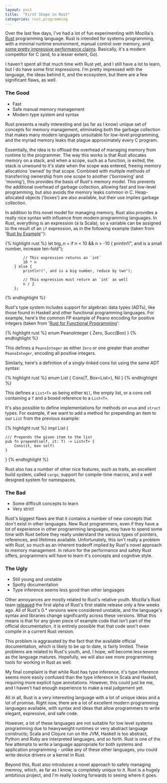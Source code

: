 ```yaml
---
layout: post
title:  "First Steps in Rust"
categories: rust,programming
---
```


Over the last few days, I've had a lot of fun experimenting with Mozilla's [Rust](http://www.rust-lang.org) programming language. Rust is intended for systems programming, with a minimal runtime environment, manual control over memory, and [some pretty impressive performance claims](http://benchmarksgame.alioth.debian.org/u64q/benchmark.php?test=all&lang=rust&lang2=gpp&data=u64q). Basically, it's a modern competitor for C (and, to a lesser extent, Go).

I haven't spent all that much time with Rust yet, and I still have a lot to learn, but I do have some first impressions. I'm pretty impressed with the language, the ideas behind it, and the ecosystem, but there are a few significant flaws, as well.

### The Good

+ Fast
+ Safe manual memory management
+ Modern type system and syntax

Rust presents a really interesting and (as far as I know) unique set of concepts for memory management, eliminating both the garbage collection that makes many modern languages unsuitable for low-level programming, and the myriad memory leaks that plague approximately every C program.

Essentially, the idea is to offload the overhead of managing memory from runtime to the programmer. The way this works is that Rust allocates memory on a stack, and when a scope, such as a function, is exited, the stack is unwound to it's state when the scope was entered, freeing memory allocations 'owned' by that scope. Combined with multiple methods of transferring ownership from one scope to another ('borrowing' and 'moving'), this provides the basis of Rust's memory model. This prevents the additional overhead of garbage collection, allowing fast and low-level programming, but also avoids the memory leaks common in C. Heap-allocated objects ('boxes') are also available, but their use implies garbage collection.

In addition to this novel model for managing memory, Rust also provides a really nice syntax with influence from modern programming languages. In Rust, everything is an expression (a la Scala), so a variable can be assigned to the result of an `if` expression, as in the following example (taken from '[Rust by Example](http://rustbyexample.com/if-else.html)''):

{% highlight rust %}
    let big_n =
        if n < 10 && n > -10 {
            println!(", and is a small number, increase ten-fold");

            // This expression returns an `int`
            10 * n
        } else {
            println!(", and is a big number, reduce by two");

            // This expression must return an `int` as well
            n / 2
        };
{% endhighlight %}

Rust's type system includes support for algebraic data types (ADTs), like those found in Haskell and other functional programming languages. For example, here's the common FP example of Peano encoding for positive integers (taken from '[Rust for Functional Programming](http://science.raphael.poss.name/rust-for-functional-programmers.html)':

{% highlight rust %}
enum PeanoInteger {
   Zero,
   Succ(Box<PeanoInteger>)
}
{% endhighlight %}

This defines a `PeanoInteger` as either `Zero` or one greater than another `PeanoInteger`, encoding all positive integers.

Similarly, here's a definition of a singly-linked cons list using the same ADT syntax:

{% highlight rust %}
enum List<T> {
    Cons(T, Box<List<T>>),
    Nil
}
{% endhighlight %}

This defines a `List<T>` as being either `Nil`, the empty list, or a cons cell containing a `T` and a boxed reference to a `List<T>`. 

It's also possible to define implementations for methods on `enum` and `struct` types. For example, if we want to add a method for prepending an item to our `List` from the previous example:

{% highlight rust %}
impl<T> List<T> {

    /// Prepends the given item to the list
    pub fn prepend(self, it: T) -> List<T> {
        Cons(it, box self)
    }

}
{% endhighlight %}

Rust also has a number of other nice features, such as traits, an excellent build system, called `cargo`, support for compile-time macros, and a well designed system for namespaces.


### The Bad

+ Some difficult concepts to learn
+ Very strict

Rust's biggest flaws are that it contains a number of new concepts that don't exist in other languages. New Rust programmers, even if they have a lot of experience in other programming languages, may have to spend some time with Rust before they really understand the various types of pointers, references, and lifetimes available. Unfortunately, this isn't really a problem with Rust, so much as an inherent tradeoff implied by Rust's novel approach to memory management. In return for the performance and safety Rust offers, programmers will have to learn it's concepts and cognitive style.

### The Ugly

+ Still young and unstable
+ Spotty documentation
+ Type inference seems less good than other languages

Other annoyances are mostly related to Rust's relative youth. Mozilla's Rust team [released](http://blog.rust-lang.org/2015/01/09/Rust-1.0-alpha.html) the first alpha of Rust's first stable release only a few weeks ago. All of Rust's 0.* versions were considered unstable, and the language's syntax and libraries change significantly across these versions. What this means is that for any given piece of example code that isn't part of the official documentation, it is entirely possible that that code won't even compile in a current Rust version.

This problem is aggravated by the fact that the available official documentation, which is likely to be up to date, is fairly limited. These problems are related to Rust's youth, and, I hope, will become less severe as the language matures. Hopefully, we will also see more programming tools for working in Rust as well.

My final complaint is that while Rust has type inference, it's type inference seems more easily confused than the type inference in Scala and Haskell, requiring more explicit type annotations. However, this could just be me, and I haven't had enough experience to make a real judgement yet.


All in all, Rust is a very interesting language with a lot of unique ideas and a lot of promise. Right now, there are a lot of excellent modern programming languages available, with syntax and ideas that allow programmers to write elegant, expressive, and safe code. 

However, a lot of these languages are not suitable for low level systems programming  due to heavyweight runtimes or very abstract language constructs; Scala and Clojure run on the JVM, Haskell is too abstract, Python and Ruby are interpreted languages, and so forth. Rust is one of the few attempts to write a language appropriate for both systems and application programming - unlike any of these other languages, you could write device drivers or a kernel in Rust. 

Beyond this, Rust also introduces a novel approach to safely managing memroy, which, as far as I know, is completely unique to it. Rust is a hugely ambitious project, and I'm really looking forwards to seeing where it goes.

